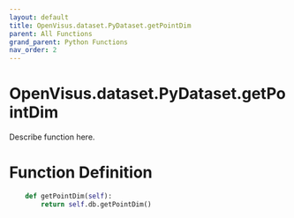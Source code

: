 ```yaml
---
layout: default
title: OpenVisus.dataset.PyDataset.getPointDim
parent: All Functions
grand_parent: Python Functions
nav_order: 2
---
```


# OpenVisus.dataset.PyDataset.getPointDim

Describe function here.

# Function Definition

```python
	def getPointDim(self):
		return self.db.getPointDim()
```